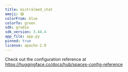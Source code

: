 ```yaml
---
title: mistralmed_chat
emoji: 😷
colorFrom: blue
colorTo: green
sdk: gradio
sdk_version: 3.44.4
app_file: app.py
pinned: true
license: apache-2.0
---
```


Check out the configuration reference at https://huggingface.co/docs/hub/spaces-config-reference